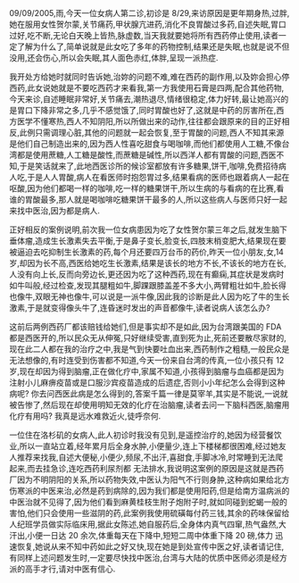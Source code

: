 09/09/2005,雨,今天一位女病人第二诊,初诊是 8/29,来访原因是更年期身热,过胖,她在服用女性贺尔蒙,关节痛药,甲状腺亢进药,消化不良胃酸过多药,自述失眠,胃口过好,吃不断,无论白天晚上皆热,脉虚数,当天我就要她将所有西药停止使用,读者一定了解为什么了,简单说就是此女吃了多年的药物控制,结果还是失眠,也就是说不但没用,还会伤心,所以会失眠,其人面色赤红,体胖,呈现一派热症.

我开处方给她时就同时告诉她,治妳的问题不难,难在西药的副作用,以及妳会担心停西药,此女说她就是不要吃西药才来看我,第一方我使用石膏是四两,配合其他药物,今天来诊,自述睡眠非常好,关节痛去,潮热退尽,情绪很稳定,体力好转,最让她高兴的是胃口下降非常之多,几乎不感觉饿了,同时胃酸也好了,这就是中药的厉害所在,西方医学不懂寒热,西人不知阴阳,所以所做出来的动作,往往都会跟原来的目的正好相反,此例只需调理心脏,其他的问题就一起会恢复,至于胃酸的问题,西人不知其来源是他们自己制造出来的,因为西人性喜吃甜食与喝咖啡,而他们都使用人工糖,不像台湾都是使用蔗糖,人工糖是酸性,而蔗糖是碱性,所以西洋人都有胃酸的问题,西医不知,于是笑话就来了,此地西医诊所的候诊室都放有许多糖果,饼干,咖啡,免费招待病人吃,于是人人胃酸,病人在看医师时抱怨胃过多,结果看病的医师也跟着病人一起在呕酸,因为他们都喝一样的咖啡,吃一样的糖果饼干,所以生病的与看病的在比赛,看谁的胃酸最多,那人就是喝咖啡吃糖果饼干最多的人,所以这些病人与医师只好一起来找中医治,因为都是病人.

正好相反的案例说明,前次我一位女病患因为吃了女性贺尔蒙三年之后,就发生脑下垂体瘤,造成生长激素失去平衡,于是鼻子变长,脸变长,四肢末梢变肥大,结果现在要被逼迫去吃抑制生长激素的药,每个月还要四万台币的药价,昨天一位小朋友,女,14 岁,却因为长不高,西医给她吃生长激素,结果是该长的地方不长,不该长的地方在长,人没有向上长,反而向旁边长,更还因为吃了这种西药,现在有癫痫,其症状是发病时如牛叫般,经过检查,发现其腿粗如牛,脚踝跟膝盖差不多大小,两臂粗壮如牛,脸长得也像牛,双眼无神也像牛,可以说是一派牛像,因此我的诊断是此人因为吃了牛的生长激素,于是就变得像头牛了,连昏迷时发出的声音都像牛,读者说病人该怎么办?

这前后两例西药厂都该赔钱给她们,但是事实却不是如此,因为台湾跟美国的 FDA 都是西医开的,所以民众无从伸冤,只好继续受害,直到死为止,死前还要散尽家财的,现在此二人都在我的治疗之中,我是气到快要吐血出来,西药制作之粗糙,一般民众是无法想像的,有时连受到伤害都不知道,今天一份来自台湾的传真,一位小孩只有 12 岁,现在却因为得到脑瘤,正在做化疗中,家属不知道,小孩得到脑瘤与血癌都是因为注射小儿麻痹疫苗或是口服沙宾疫苗造成的后遗症,否则小小年纪怎么会得到这种病呢? 你去问西医此病是怎么得到的,答案千篇一律是莫宰羊,其实是不能说,一说就被告惨了,然后现在却使用明知无效的化疗在治脑瘤,读者去问一下脑科西医,脑瘤用化疗有用吗? 我真是远水难救近火,徒呼奈何.

一位住在洛杉矶的女病人,此人初诊时我没有见到,是遥控治疗的,她因为经营餐饮业,所以一直站立着,经年累月后全身水肿,小便量少,连上下楼梯都很困难,经过她友人推荐来找我,自述大便秘,小便少,频尿,不出汗,喜甜食,手脚冰冷,时常睡到无法爬起来,而去挂急诊,连吃西药利尿剂都 无法排水,我说明这案例的原因是这就是西药厂因为不明阴阳的关系,所以药物失效,中医认为阳气不行则身肿,这种病如果给北方伤寒派的中医来治,必然是药到病除的,因为我们都是使用阳药,但是给南方温病派的中医治就不见得了,因为他们看到麻黄桂枝生附子炮附子时,就如同碰到蛇蝎一般的害怕,他们只会使用一些滋阴的药,此案例我使用硫磺每付药三钱,其余的药味保留给人纪班学员做实际临床用,据此女陈述,她自服药后,全身体内真气四窜,热气盎然,大汗出,小便一日达 20 余次,体重每天在下降中,短短二周中体重下降 20 磅,体力 迅速恢复,她说从来不知中药如此之好又快,现在她是到处宣传中医之好,读者请记住,有同样上述问题发生时,一定要尽快找中医治,台湾与大陆的优质中医师必须是经方派的高手才行,请对中医有信心.
